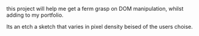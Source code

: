 this project will help me get a ferm grasp on DOM manipulation, whilst adding to my portfolio. 

Its an etch a sketch that varies in pixel density beised of the users choise.